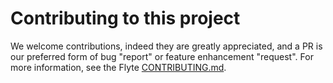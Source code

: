 # Contributing to this project

We welcome contributions, indeed they are greatly appreciated, and a PR is our
preferred form of bug "report" or feature enhancement "request". For more
information, see the Flyte [CONTRIBUTING.md](https://github.com/ExpediaGroup/flyte/blob/master/docs/contributing/overview.md).
